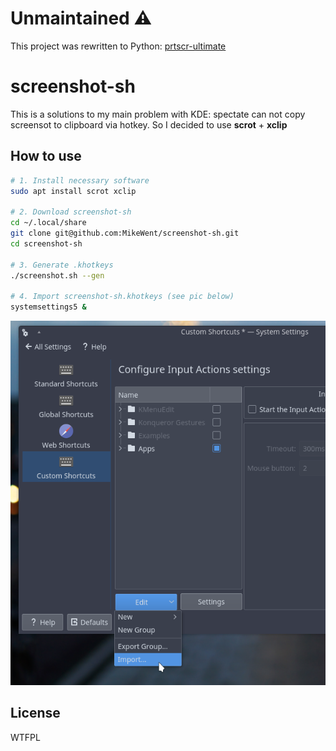 # Unmaintained ⚠️

This project was rewritten to Python: [prtscr-ultimate](https://github.com/MikeWent/prtscr-ultimate)

# screenshot-sh

This is a solutions to my main problem with KDE: spectate can not copy screensot to clipboard via hotkey. So I decided to use **scrot** + **xclip**

## How to use

```sh
# 1. Install necessary software
sudo apt install scrot xclip

# 2. Download screenshot-sh
cd ~/.local/share
git clone git@github.com:MikeWent/screenshot-sh.git
cd screenshot-sh

# 3. Generate .khotkeys
./screenshot.sh --gen

# 4. Import screenshot-sh.khotkeys (see pic below)
systemsettings5 &
```

![KDE Keybind import](kde-keybind-import.png)

## License

WTFPL

